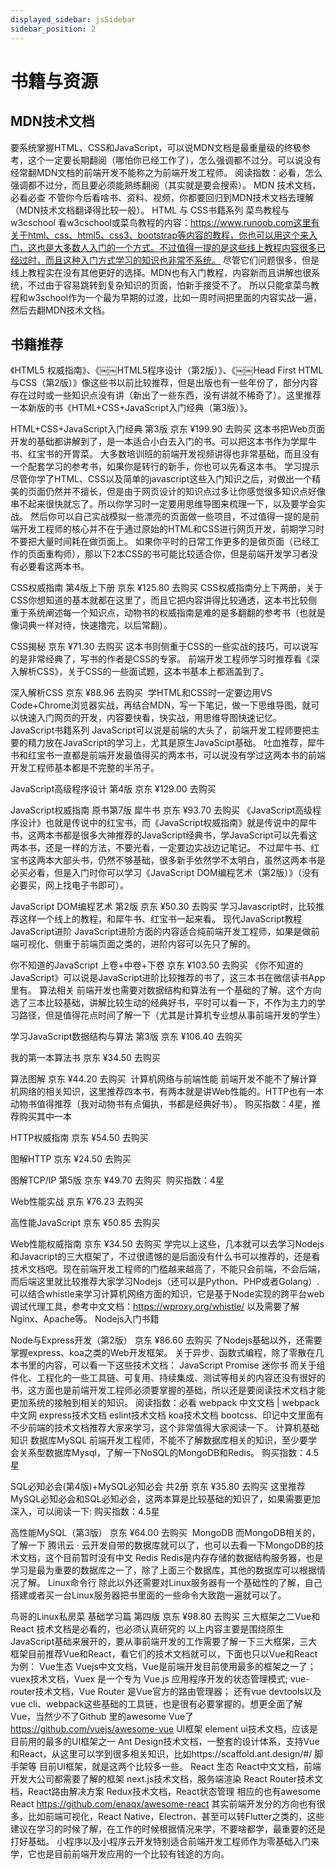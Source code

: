 ```yaml
---
displayed_sidebar: jsSidebar
sidebar_position: 2
---
```


# 书籍与资源


## MDN技术文档
要系统掌握HTML、CSS和JavaScript，可以说MDN文档是最重量级的终极参考，这个一定要长期翻阅（哪怕你已经工作了），怎么强调都不过分。可以说没有经常翻MDN文档的前端开发不能称之为前端开发工程师。
阅读指数：必看，怎么强调都不过分，而且要必须能熟练翻阅（其实就是要会搜索）。
MDN 技术文档，必看必查
不管你今后看啥书、资料、视频，你都要回归到MDN技术文档去理解（MDN技术文档翻译得比较一般）。
HTML 与 CSS书籍系列
菜鸟教程与w3cschool
看w3cschool或菜鸟教程的内容：https://www.runoob.com这里有关于html、css、html5、css3、bootstrap等内容的教程，你也可以用这个来入门，这也是大多数人入门的一个方式。不过值得一提的是这些线上教程内容很多已经过时，而且这种入门方式学习的知识也非常不系统。
尽管它们问题很多，但是线上教程实在没有其他更好的选择。MDN也有入门教程，内容新而且讲解也很系统，不过由于容易跳转到复杂知识的页面，怕新手接受不了。
所以只能拿菜鸟教程和w3school作为一个最为早期的过渡，比如一周时间把里面的内容实战一遍，然后去翻MDN技术文档。


## 书籍推荐
《HTML5 权威指南》、《￼￼HTML5程序设计（第2版）》、《￼￼Head First HTML与CSS（第2版）》像这些书以前比较推荐，但是出版也有一些年份了，部分内容存在过时或一些知识点没有讲（新出了一些东西，没有讲就不稀奇了）。这里推荐一本新版的书《HTML+CSS+JavaScript入门经典（第3版）》。


HTML+CSS+JavaScript入门经典 第3版
京东
¥199.90
去购买
​
这本书把Web页面开发的基础都讲解到了，是一本适合小白去入门的书。可以把这本书作为学犀牛书、红宝书的开胃菜。
大多数培训班的前端开发视频讲得也非常基础，而且没有一个配套学习的参考书，如果你是转行的新手，你也可以先看这本书。
学习提示
尽管你学了HTML、CSS以及简单的javascript这些入门知识之后，对做出一个精美的页面仍然并不擅长，但是由于网页设计的知识点过多让你感觉很多知识点好像串不起来很快就忘了。所以你学习时一定要用思维导图来梳理一下，以及要学会实战。
然后你可以自己实战模拟一些漂亮的页面做一些项目，不过值得一提的是前端开发工程师的核心并不在于通过原始的HTML和CSS进行网页开发，前期学习时不要把大量时间耗在做页面上。
如果你平时的日常工作更多的是做页面（已经工作的页面重构师），那以下2本CSS的书可能比较适合你，但是前端开发学习者没有必要看这两本书。


CSS权威指南 第4版上下册
京东
¥125.80
去购买
​
CSS权威指南分上下两册，关于CSS你想知道的基本就都在这里了，而且它把内容讲得比较通透，这本书比较侧重于系统阐述每一个知识点，动物书的权威指南是难的是多翻翻的参考书（也就是像词典一样对待，快速撸完，以后常翻）。


CSS揭秘
京东
¥71.30
去购买
​
这本书则侧重于CSS的一些实战的技巧，可以说写的是非常经典了，写书的作者是CSS的专家。
前端开发工程师学习时推荐看《深入解析CSS》，关于CSS的一些面试题，这本书基本上都涵盖到了。


深入解析CSS
京东
¥88.96
去购买
​
学HTML和CSS时一定要边用VS Code+Chrome浏览器实战，再结合MDN，写一下笔记，做一下思维导图，就可以快速入门网页的开发，内容要快看，快实战，用思维导图快速记忆。
JavaScript书籍系列
JavaScript可以说是前端的大头了，前端开发工程师要把主要的精力放在JavaScript的学习上，尤其是原生JavaScipt基础。
吐血推荐，犀牛书和红宝书一直都是前端开发最值得买的两本书，可以说没有学过这两本书的前端开发工程师基本都是不完整的半吊子。


JavaScript高级程序设计 第4版
京东
¥129.00
去购买
​


JavaScript权威指南 原书第7版 犀牛书
京东
¥93.70
去购买
​
《JavaScript高级程序设计》也就是传说中的红宝书，而《JavaScript权威指南》就是传说中的犀牛书，这两本书都是很多大神推荐的JavaScript经典书，学JavaScript可以先看这两本书，还是一样的方法，不要光看，一定要边实战边记笔记。
不过犀牛书、红宝书这两本大部头书，仍然不够基础，很多新手依然学不太明白，虽然这两本书是必买必看，但是入门时你可以学习《JavaScript DOM编程艺术（第2版）》（没有必要买，网上找电子书即可）。


JavaScript DOM编程艺术 第2版
京东
¥50.30
去购买
​
学习Javascript时，比较推荐这样一个线上的教程，和犀牛书、红宝书一起来看。
现代JavaScript教程
JavaScript进阶
JavaScript进阶方面的内容适合纯前端开发工程师，如果是做前端可视化、侧重于前端页面之类的，进阶内容可以先只了解的。


你不知道的JavaScript 上卷+中卷+下卷
京东
¥103.50
去购买
​
《你不知道的JavaScript》可以说是JavaScript进阶比较推荐的书了，这三本书在微信读书App里有。
算法相关
前端开发也需要对数据结构和算法有一个基础的了解。这个方向选了三本比较基础，讲解比较生动的经典好书，平时可以看一下，不作为主力的学习路径，但是值得花点时间了解一下（尤其是计算机专业想从事前端开发的学生）


学习JavaScript数据结构与算法 第3版
京东
¥106.40
去购买
​



我的第一本算法书
京东
¥34.50
去购买
​



算法图解
京东
¥44.20
去购买
​
计算机网络与前端性能
前端开发不能不了解计算机网络的相关知识，这里推荐四本书，有两本就是讲Web性能的。HTTP也有一本动物书值得推荐（我对动物书有点偏执，书都是经典好书）。
购买指数：4星，推荐购买其中一本


HTTP权威指南
京东
¥54.50
去购买
​


图解HTTP
京东
¥24.50
去购买
​


图解TCP/IP 第5版
京东
¥49.70
去购买
​
购买指数：4星


Web性能实战
京东
¥76.23
去购买
​



高性能JavaScript
京东
¥50.85
去购买
​


Web性能权威指南
京东
¥34.50
去购买
​
学完以上这些，几本就可以去学习Nodejs和Javacript的三大框架了，不过很遗憾的是后面没有什么书可以推荐的，还是看技术文档吧。现在前端开发工程师的门槛越来越高了，不能只会前端，不会后端，而后端这里就比较推荐大家学习Nodejs（还可以是Python、PHP或者Golang）.
可以结合whistle来学习计算机网络方面的知识，它是基于Node实现的跨平台web调试代理工具，参考中文文档：https://wproxy.org/whistle/
以及需要了解Nginx、Apache等。
Nodejs入门书籍


Node与Express开发（第2版）
京东
¥86.60
去购买
​
了Nodejs基础以外，还需要掌握express、koa之类的Web开发框架。
关于异步、函数式编程，除了零散在几本书里的内容，可以看一下这些技术文档：
JavaScript Promise 迷你书
而关于组件化、工程化的一些工具链、可复用、持续集成、测试等相关的内容还没有很好的书，这方面也是前端开发工程师必须要掌握的基础，所以还是要阅读技术文档才能更加系统的接触到相关的知识。
阅读指数：必看
webpack 中文文档 | webpack 中文网
express技术文档
eslint技术文档
koa技术文档
bootcss、印记中文里面有不少前端的技术文档推荐大家来学习，这个非常值得大家阅读一下。
计算机基础知识
数据库MySQL
前端开发工程师，不能不了解数据库相关的知识，至少要学会关系型数据库Mysql，了解一下NoSQL的MongoDB和Redis。
购买指数：4.5星


SQL必知必会(第4版)+MySQL必知必会  共2册
京东
¥35.80
去购买
​
这里推荐MySQL必知必会和SQL必知必会，这两本算是比较基础的知识了，如果需要更加深入，可以阅读一下:
购买指数：4.5星


高性能MySQL（第3版）
京东
¥64.00
去购买
​
MongoDB
而MongoDB相关的，了解一下 腾讯云 · 云开发自带的数据库就可以了，也可以去看一下MongoDB的技术文档，这个目前暂时没有中文
Redis
Redis是内存存储的数据结构服务器，也是学习是最为重要的数据库之一了，除了上面三个数据库，其他的数据库可以根据情况了解。
Linux命令行
除此以外还需要对Linux服务器有一个基础性的了解，自己搭建或者买一台Linux服务器把书里面的一些命令大致跑一遍就可以了。


鸟哥的Linux私房菜 基础学习篇 第四版
京东
¥98.80
去购买
​
三大框架之二Vue和React
技术文档是必看的，也必须认真研究的
以上内容主要是围绕原生JavaScript基础来展开的，要从事前端开发的工作需要了解一下三大框架，三大框架目前推荐Vue和React，看它们的技术文档就可以，下面也只以Vue和React为例：
Vue生态
Vuejs中文文档，Vue是前端开发目前使用最多的框架之一了；
vuex技术文档，Vuex 是一个专为 Vue.js 应用程序开发的状态管理模式;
vue-router技术文档，Vue Router 是Vue官方的路由管理器；
还有vue devtools以及vue cli、webpack这些基础的工具链，也是很有必要掌握的。想更全面了解Vue，当然少不了Github 里的awesome Vue了
https://github.com/vuejs/awesome-vue
UI框架
element ui技术文档，应该是目前用的最多的UI框架之一
Ant Design技术文档，一整套的设计体系，支持Vue和React，从这里可以学到很多相关知识，比如https://scaffold.ant.design/#/ 脚手架等
目前UI框架，就是这两个比较多一些。
React 生态
React中文文档，前端开发大公司都需要了解的框架
next.js技术文档，服务端渲染
React Router技术文档，React路由解决方案
Redux技术文档，React状态管理
相应的也有awesome React https://github.com/enaqx/awesome-react
其实前端开发分的方向也有很多，比如前端可视化，React Native，Electron、甚至可以转Flutter之类的，这些建议在学习的时候了解，在工作的时候根据情况来学，不要啥都学，最重要的还是打好基础。
小程序以及小程序云开发特别适合前端开发工程师作为零基础入门来学，它也是目前前端开发应用的一个比较有钱途的方向。